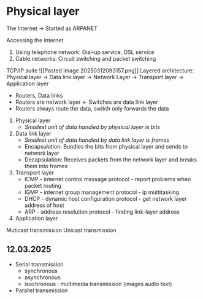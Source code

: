 # Physical layer
The Internet -> Started as ARPANET

Accessing the internet
1. Using telephone network: Dial-up service, DSL service
2. Cable networks: Circuit switching and packet switching

TCP/IP suite ![[Pasted image 20250312093157.png]]
Layered architecture: Physical layer -> Data link layer -> Network Layer -> Transport layer -> Application layer
- Routers, Data links
- Routers are network layer <- Switches are data link layer
- Routers always route the data, switch only forwards the data

1. Physical layer
	- *Smallest unit of data handled by physical layer is bits*
2. Data link layer
	- *Smallest unit of data handled by data link layer is frames*
	- Encapsulation: Bundles the bits from physical layer and sends to network layer
	- Decapsulation: Receives packets from the network layer and breaks them into frames
3. Transport layer
	- ICMP - internet control message protocol - report problems when packet routing
	- IGMP - internet group management protocol - ip multitasking
	- DHCP - dynamic host configuration protocol - get network layer address of host
	- ARP - address resolution protocol - finding link-layer address
4. Application layer

Muticast transmission
Unicast transmission

## 12.03.2025
- Serial transmission
	- synchronous
	- asynchronous
	- isochronous : multimedia transmission (images audio text)
- Parallel transmission